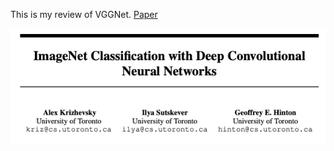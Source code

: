 This is my review of VGGNet. [Paper](https://arxiv.org/pdf/1409.1556v6.pdf) 

![VGGnet](/images/alexnet_shot.png) 

